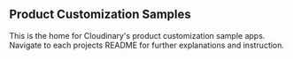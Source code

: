 ## Product Customization Samples
This is the home for Cloudinary's product customization sample apps.
Navigate to each projects README for further explanations and instruction. 
